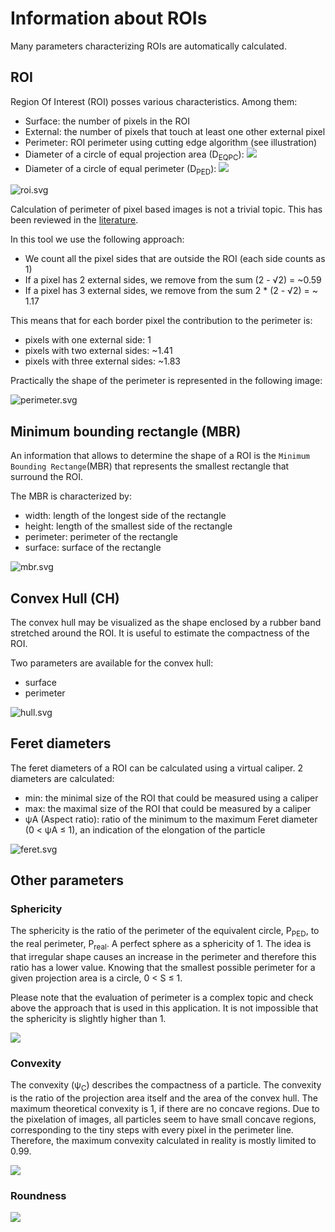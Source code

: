 # Information about ROIs

Many parameters characterizing ROIs are automatically calculated.

## ROI

Region Of Interest (ROI) posses various characteristics. Among them:

- Surface: the number of pixels in the ROI
- External: the number of pixels that touch at least one other external pixel
- Perimeter: ROI perimeter using cutting edge algorithm (see illustration)
- Diameter of a circle of equal projection area (D<sub>EQPC</sub>):
  <img src="https://tex.cheminfo.org/?tex=D_%7BEQPC%7D%20%3D%202%20%5Csqrt%7B%5Cfrac%7BSurface%7D%7B%5Cpi%7D%7D"/>
- Diameter of a circle of equal perimeter (D<sub>PED</sub>):
  <img src="https://tex.cheminfo.org/?tex=D_%7BPED%7D%20%3D%20%5Cfrac%7BExternal%7D%7B%5Cpi%7D"/>

![roi.svg](roi.svg)

Calculation of perimeter of pixel based images is not a trivial topic. This has been reviewed in the [literature](http://urn.nb.no/URN:NBN:no-13191).

In this tool we use the following approach:

- We count all the pixel sides that are outside the ROI (each side counts as 1)
- If a pixel has 2 external sides, we remove from the sum (2 - √2) = ~0.59
- If a pixel has 3 external sides, we remove from the sum 2 \* (2 - √2) = ~ 1.17

This means that for each border pixel the contribution to the perimeter is:

- pixels with one external side: 1
- pixels with two external sides: ~1.41
- pixels with three external sides: ~1.83

Practically the shape of the perimeter is represented in the following image:

![perimeter.svg](perimeter.svg)

## Minimum bounding rectangle (MBR)

An information that allows to determine the shape of a ROI is the `Minimum Bounding Rectange`(MBR) that represents the smallest rectangle that surround the ROI.

The MBR is characterized by:

- width: length of the longest side of the rectangle
- height: length of the smallest side of the rectangle
- perimeter: perimeter of the rectangle
- surface: surface of the rectangle

![mbr.svg](mbr.svg)

## Convex Hull (CH)

The convex hull may be visualized as the shape enclosed by a rubber band stretched around the ROI. It is useful to estimate the compactness of the ROI.

Two parameters are available for the convex hull:

- surface
- perimeter

![hull.svg](hull.svg)

## Feret diameters

The feret diameters of a ROI can be calculated using a virtual caliper. 2 diameters are calculated:

- min: the minimal size of the ROI that could be measured using a caliper
- max: the maximal size of the ROI that could be measured by a caliper
- ψA (Aspect ratio): ratio of the minimum to the maximum Feret diameter (0 < ψA ≤ 1), an indication of the elongation of the particle

![feret.svg](feret.svg)

## Other parameters

### Sphericity

The sphericity is the ratio of the perimeter of the equivalent circle, P<sub>PED</sub>, to the real perimeter, P<sub>real</sub>.
A perfect sphere as a sphericity of 1. The idea is that irregular shape causes an increase in the perimeter and therefore this ratio has a lower value. Knowing that the smallest possible perimeter for a given projection area is a circle, 0 < S ≤ 1.

Please note that the evaluation of perimeter is a complex topic and check above the approach that is used in this application. It
is not impossible that the sphericity is slightly higher than 1.

<img src="https://tex.cheminfo.org/?tex=S%20%3D%20%5Cfrac%7BP_%7BEQPC%7D%7D%7BP_%7Breal%7D%7D"/>

### Convexity

The convexity (ψ<sub>C</sub>) describes the compactness of a particle. The convexity is the ratio of the projection area itself and the area of the convex hull. The maximum theoretical convexity is 1, if there are no concave regions. Due to the pixelation of images, all particles seem to have small concave regions, corresponding to the tiny steps with every pixel in the perimeter line. Therefore, the maximum convexity calculated in reality is mostly limited to 0.99.

<img src="https://tex.cheminfo.org/?tex=%5Cpsi_C%20%3D%20%5Cfrac%7BROI%7Bsurface%7D%7D%7BCH_%7Bsurface%7D%7D"/>

### Roundness

<img src="https://tex.cheminfo.org/?tex=Roundness%20%3D%20%5Cfrac%7B4%20*%20ROI_%7Bsurface%7D%7D%7B%5Cpi%20*%20Feret_%7Bmax%7D%7D"/>
